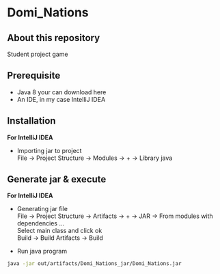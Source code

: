 # Domi_Nations

## About this repository
Student project game

## Prerequisite
* Java 8 your can download here
* An IDE, in my case IntelliJ IDEA

## Installation
<b>For IntelliJ IDEA</b>

* Importing jar to project <br>
File &rarr; Project Structure &rarr; Modules &rarr; + &rarr; Library java

## Generate jar & execute
<b>For IntelliJ IDEA</b>

* Generating jar file <br>
File &rarr; Project Structure &rarr; Artifacts &rarr; + &rarr; JAR &rarr; From modules with dependencies ... <br>
Select main class and click ok <br>
Build &rarr; Build Artifacts &rarr; Build

* Run java program
```bash
java -jar out/artifacts/Domi_Nations_jar/Domi_Nations.jar
```